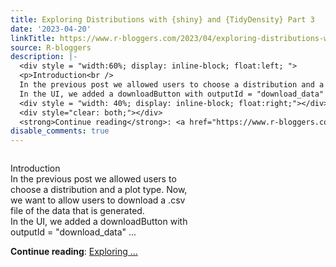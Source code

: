 ```yaml
---
title: Exploring Distributions with {shiny} and {TidyDensity} Part 3
date: '2023-04-20'
linkTitle: https://www.r-bloggers.com/2023/04/exploring-distributions-with-shiny-and-tidydensity-part-3/
source: R-bloggers
description: |-
  <div style = "width:60%; display: inline-block; float:left; ">
  <p>Introduction<br />
  In the previous post we allowed users to choose a distribution and a plot type. Now, we want to allow users to download a .csv file of the data that is generated.<br />
  In the UI, we added a downloadButton with outputId = "download_data" ...</p></div>
  <div style = "width: 40%; display: inline-block; float:right;"></div>
  <div style="clear: both;"></div>
  <strong>Continue reading</strong>: <a href="https://www.r-bloggers.com/2023/04/exploring-distributions-with-shiny-and-tidydensity-part-3/">Exploring ...
disable_comments: true
---
```

<div style = "width:60%; display: inline-block; float:left; ">
<p>Introduction<br />
In the previous post we allowed users to choose a distribution and a plot type. Now, we want to allow users to download a .csv file of the data that is generated.<br />
In the UI, we added a downloadButton with outputId = "download_data" ...</p></div>
<div style = "width: 40%; display: inline-block; float:right;"></div>
<div style="clear: both;"></div>
<strong>Continue reading</strong>: <a href="https://www.r-bloggers.com/2023/04/exploring-distributions-with-shiny-and-tidydensity-part-3/">Exploring ...